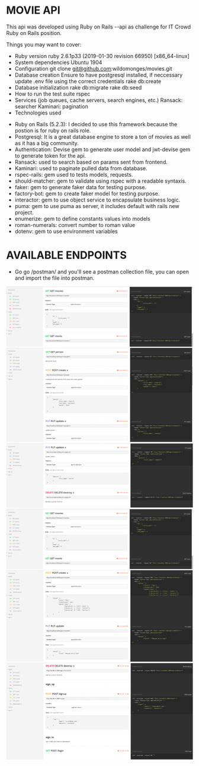 # MOVIE API

This api was developed using Ruby on Rails --api as challenge for IT Crowd Ruby on Rails position.

Things you may want to cover:

* Ruby version
ruby 2.6.1p33 (2019-01-30 revision 66950) [x86_64-linux]
* System dependencies
Ubuntu 1904
* Configuration
git clone git@github.com:wildomonges/movies.git
* Database creation
Ensure to have postgresql installed, if neccessary update .env file using the correct credentials
rake db:create
* Database initialization
rake db:migrate
rake db:seed
* How to run the test suite
rspec
* Services (job queues, cache servers, search engines, etc.)
Ransack: searcher
Kaminari: pagination
* Technologies used
- Ruby on Rails (5.2.3): I decided to use this framework because the postion is for ruby on rails role.
- Postgresql: It is a great database engine to store a ton of movies as well as it has a big community.
- Authentication: Devise gem to generate user model and jwt-devise gem to generate token for the api.
- Ransack: used to search based on params sent from frontend.
- Kaminari: used to paginate pulled data from database.
- rspec-rails: gem used to tests models, requests.
- should-matcher: gem to validate using rspec with a readable syntaxis.
- faker: gem to generate faker data for testing purpose.
- factory-bot: gem to create faker model for testing purpose.
- interactor: gem to use object service to encapsulate business logic.
- puma: gem to use puma as server, it includes default with rails new project.
- enumerize: gem to define constants values into models
- roman-numerals: convert number to roman value
- dotenv: gem to use environment variables
# AVAILABLE ENDPOINTS
* Go go /postman/ and you'll see a postman collection file, you can open and import the file into postman.

![GitHub Logo](postman/get_movies.png)
![GitHub Logo](postman/get_person.png)
![GitHub Logo](postman/update_person.png)
![GitHub Logo](postman/get_movies.png)
![GitHub Logo](postman/create_movie.png)
![GitHub Logo](postman/destroy_movie.png)

